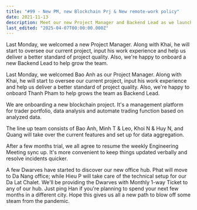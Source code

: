 ```yaml
---
title: "#99 - New PM, new Blockchain Prj & New remote-work policy"
date: 2021-11-13
description: Meet our new Project Manager and Backend Lead as we launch a blockchain trading platform and resume weekly engineering meetings for better team collaboration.
last_edited: "2025-04-07T00:00:00.000Z"
---
```


Last Monday, we welcomed a new Project Manager. Along with Khai, he will start to oversee our current project, input his work experience and help us deliver a better standard of project quality. Also, we're happy to onboard a new Backend Lead to help grow the team.

Last Monday, we welcomed Bao Anh as our Project Manager. Along with Khai, he will start to oversee our current project, input his work experience and help us deliver a better standard of project quality. Also, we're happy to onboard Thanh Pham to help grows the team as Backend Lead.

We are onboarding a new blockchain project. It's a management platform for trader portfolio, data analysis and automate trading function based on analyzed data.

The line up team consists of Bao Anh, Minh T & Leo, Khoi N & Huy N, and Quang will take over the current features and set up for data aggregation.

After a few months trial, we all agree to resume the weekly Engineering Meeting sync up. It's more convenient to keep things updated verbally and resolve incidents quicker.

A few Dwarves have started to discover our new office hub. Phat will move to Da Nang office; while Hieu P will take care of the technical setup for our Da Lat Chalet. We'll be providing the Dwarves with Monthly 1-way Ticket to any of our hub. Just ping Han if you're planning to spend your next few months in a different city. Hope this gives us all a new path to blow off some steam from the pandemic.

